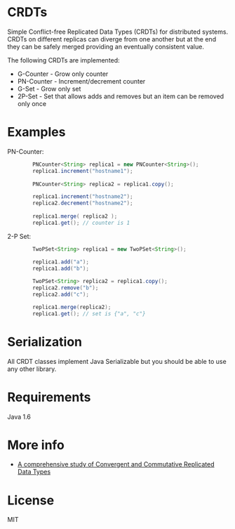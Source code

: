 CRDTs 
================

Simple Conflict-free Replicated Data Types (CRDTs) for distributed systems. CRDTs on different replicas can diverge from one another but at the end they can be safely merged providing an eventually consistent value.

The following CRDTs are implemented:
 - G-Counter - Grow only counter
 - PN-Counter - Increment/decrement counter 
 - G-Set - Grow only set
 - 2P-Set - Set that allows adds and removes but an item can be removed only once

Examples
===========
PN-Counter:
```java
        PNCounter<String> replica1 = new PNCounter<String>();
        replica1.increment("hostname1");
        
        PNCounter<String> replica2 = replica1.copy();

        replica1.increment("hostname2");
        replica2.decrement("hostname2");
        
        replica1.merge( replica2 ); 
        replica1.get(); // counter is 1
```
2-P Set:
```java
		TwoPSet<String> replica1 = new TwoPSet<String>();

		replica1.add("a");
		replica1.add("b");
        
        TwoPSet<String> replica2 = replica1.copy();
		replica2.remove("b");
		replica2.add("c");

		replica1.merge(replica2); 
		replica1.get(); // set is {"a", "c"}
```

Serialization
===========

All CRDT classes implement Java Serializable but you should be able to use any other library.

Requirements
============

Java 1.6

More info
=========
 - [A comprehensive study of
Convergent and Commutative Replicated Data Types](http://hal.upmc.fr/file/index/docid/555588/filename/techreport.pdf)

License
=======

MIT
